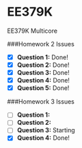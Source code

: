 EE379K
======

EE379K Multicore

###Homework 2 Issues

- [X] **Question 1:** Done!
- [X] **Question 2:** Done!
- [X] **Question 3:** Done!
- [X] **Question 4:** Done!
- [X] **Question 5:** Done!

###Homework 3 Issues

- [ ] **Question 1:** 
- [ ] **Question 2:** 
- [ ] **Question 3:** Starting
- [X] **Question 4:** Done!
